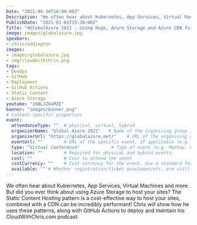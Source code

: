 ```yaml
---
Date: "2021-04-16T18:00:00Z"
Description: "We often hear about Kubernetes, App Services, Virtual Machines and more. But did you ever think about using Azure Storage to host your sites? The Static Content Hosting pattern is a cost-effective way to host your sites, combined with a CDN can be incredibly performant! Chris will show how he uses these patterns, along with GitHub Actions to deploy and maintain his CloudWithChris.com podcast."
PublishDate: "2021-01-01T15:30:00Z"
Title: "#GlobalAzure​ 2021 - Using Hugo, Azure Storage and Azure CDN for a cheap & performant site on Azure"
image: images/globalazure.jpg
speakers:
- chrisreddington
images:
- images/globalazure.jpg
- img/cloudwithchris.png
tags:
- DevOps
- GitHub
- Deployment
- GitHub Actions
- Static Content
- Azure Storage
youtube: "z8BLJZkaMZE"
banner: "images/banner.png"
# Content-specific properties
event:
  attendanceType: ""  # physical, virtual, hybrid
  organizerName: "Global Azure 2021"   # Name of the organising group / event (e.g. Name of the conference)
  organizerUrl: "https://globalazure.net/"    # URL of the organising group
  eventUrl: ""        # URL of the specific event, if applicable (e.g. a meetup talk, rather than the meetup group)
  type: "Virtual Conference"            # Type of event (e.g. Meetup, Conference, etc.)
  location: ""        # Required for physical and hybrid events.
  cost: ""            # Cost to attend the event
  costCurrency: ""    # Cost currency for the event. Use a standard format - http://en.wikipedia.org/wiki/ISO_4217
  available: "" # Whether registration/ticket purchases/etc. are still available (true/false). Defaults to false when event is in past.
---
```

We often hear about Kubernetes, App Services, Virtual Machines and more. But did you ever think about using Azure Storage to host your sites? The Static Content Hosting pattern is a cost-effective way to host your sites, combined with a CDN can be incredibly performant! Chris will show how he uses these patterns, along with GitHub Actions to deploy and maintain his CloudWithChris.com podcast.